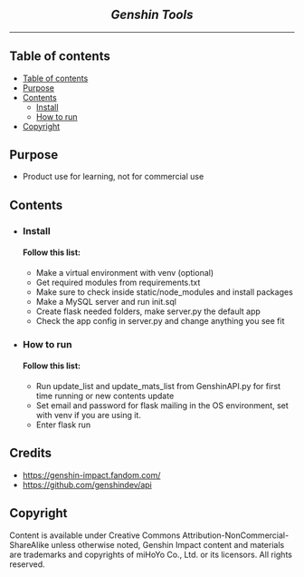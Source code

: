 <h2 align="center">
<i>Genshin Tools</i>
</h2>

---

## Table of contents
- [ Table of contents](#table-of-contents)
- [ Purpose](#purpose)
- [ Contents](#contents)
  - [ Install](#install)
  - [ How to run](#how-to-run)
- [ Copyright](#copyright)

## Purpose
- Product use for learning, not for commercial use

## Contents
- ### Install
  #### Follow this list:
  - Make a virtual environment with venv (optional)
  - Get required modules from requirements.txt
  - Make sure to check inside static/node_modules and install packages
  - Make a MySQL server and run init.sql
  - Create flask needed folders, make server.py the default app
  - Check the app config in server.py and change anything you see fit
 
- ### How to run
  #### Follow this list:
  - Run update_list and update_mats_list from GenshinAPI.py for first time running or new contents update
  - Set email and password for flask mailing in the OS environment, set with venv if you are using it.
  - Enter flask run

## Credits
- https://genshin-impact.fandom.com/
- https://github.com/genshindev/api

## Copyright
Content is available under Creative Commons Attribution-NonCommercial-ShareAlike unless otherwise noted, Genshin Impact content and materials are trademarks and copyrights of miHoYo Co., Ltd. or its licensors. All rights reserved.

